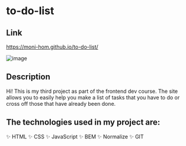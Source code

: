 ﻿# to-do-list

## Link
https://moni-hom.github.io/to-do-list/

![image](https://github.com/Moni-hom/to-do-list/assets/126902571/d8da35bb-cf73-427c-8c61-b685e84fb934)

## Description
Hi! This is my third project as part of the frontend dev course. The site allows you to easily help you make a list of tasks that you have to do or cross off those that have already been done. 
## The technologies used in my project are: 
✨ HTML
✨ CSS
✨ JavaScript
✨ BEM
✨ Normalize
✨ GIT



